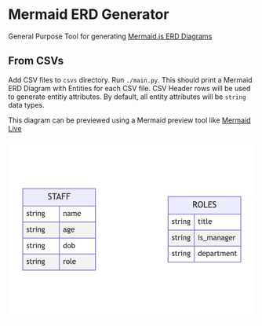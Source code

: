 # Mermaid ERD Generator

General Purpose Tool for generating [Mermaid.js ERD Diagrams](https://mermaid-js.github.io/mermaid/#/./entityRelationshipDiagram)

## From CSVs
    
Add CSV files to `csvs` directory. Run `./main.py`. This should print a Mermaid ERD Diagram with Entities for each CSV file. CSV Header rows will be used to generate entitiy attributes. By default, all entity attributes will be `string` data types.

This diagram can be previewed using a Mermaid preview tool like [Mermaid Live](https://mermaid.live/edit#pako:eNpFj8EKwjAMhl-l5Lwn6E3QnQTBeSxIXLNZaNORpQcZe3crDHv7Avn-5N9gzJ7AAsk54CyYHA-PU9-bzawqgWfDmMjxMeDc2OfXnyVHMrvj--16GZqrQWMTwvpMyDVCWgYtKJqI9WdDB4kkYfD1o82xMQ70TfU-2IqeJixRHTje6yoWzcOHR7AqhTooi0elowbYCeNK-xdDclGN)

![Test Diagram](./test-diagram.png)

